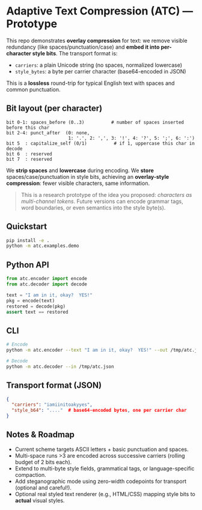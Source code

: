# Adaptive Text Compression (ATC) — Prototype

This repo demonstrates **overlay compression** for text: we remove visible redundancy (like spaces/punctuation/case)
and **embed it into per-character style bits**. The transport format is:
- `carriers`: a plain Unicode string (no spaces, normalized lowercase)
- `style_bytes`: a byte per carrier character (base64-encoded in JSON)

This is a **lossless** round-trip for typical English text with spaces and common punctuation.

## Bit layout (per character)

```
bit 0-1: spaces_before (0..3)          # number of spaces inserted before this char
bit 2-4: punct_after  (0: none,
                       1: '.', 2: ',', 3: '!', 4: '?', 5: ';', 6: ':')
bit 5  : capitalize_self (0/1)          # if 1, uppercase this char in decode
bit 6  : reserved
bit 7  : reserved
```

We **strip spaces** and **lowercase** during encoding. We **store** spaces/case/punctuation in style bits,
achieving an **overlay-style compression**: fewer visible characters, same information.

> This is a research prototype of the idea you proposed: *characters as multi-channel tokens*.
> Future versions can encode grammar tags, word boundaries, or even semantics into the style byte(s).

## Quickstart

```bash
pip install -e .
python -m atc.examples.demo
```

## Python API

```python
from atc.encoder import encode
from atc.decoder import decode

text = "I am in it, okay?  YES!"
pkg = encode(text)
restored = decode(pkg)
assert text == restored
```

## CLI

```bash
# Encode
python -m atc.encoder --text "I am in it, okay?  YES!" --out /tmp/atc.json

# Decode
python -m atc.decoder --in /tmp/atc.json
```

## Transport format (JSON)

```json
{
  "carriers": "iamiinitoakyyes",
  "style_b64": "...."  # base64-encoded bytes, one per carrier char
}
```

## Notes & Roadmap

- Current scheme targets ASCII letters + basic punctuation and spaces.
- Multi-space runs >3 are encoded across successive carriers (rolling budget of 2 bits each).
- Extend to multi-byte style fields, grammatical tags, or language-specific compaction.
- Add steganographic mode using zero-width codepoints for transport (optional and careful!).
- Optional real styled text renderer (e.g., HTML/CSS) mapping style bits to **actual** visual styles.
